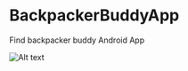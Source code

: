 # BackpackerBuddyApp
Find backpacker buddy Android App

![Alt text](http://i.imgur.com/zSohYNH.png)
